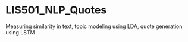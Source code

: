 # LIS501_NLP_Quotes
Measuring similarity in text, topic modeling using LDA, quote generation using LSTM 
